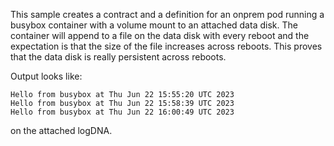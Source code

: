 This sample creates a contract and a definition for an onprem pod running a busybox container with a volume mount to an attached data disk. The container will append to
a file on the data disk with every reboot and the expectation is that the size of the file increases across reboots. This proves that the data disk is really persistent across reboots.

Output looks like:

```text
Hello from busybox at Thu Jun 22 15:55:20 UTC 2023
Hello from busybox at Thu Jun 22 15:58:39 UTC 2023
Hello from busybox at Thu Jun 22 16:00:49 UTC 2023
```

on the attached logDNA.
